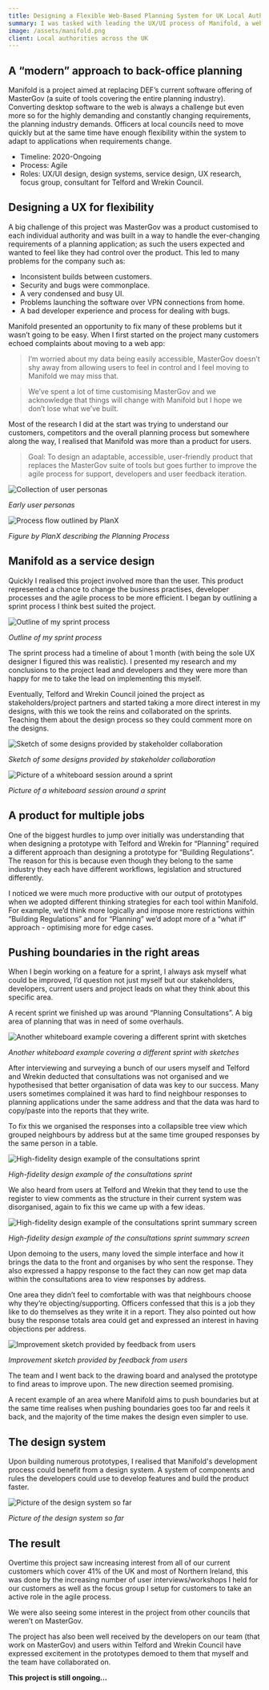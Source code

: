 ```yaml
---
title: Designing a Flexible Web-Based Planning System for UK Local Authorities
summary: I was tasked with leading the UX/UI process of Manifold, a web-based replacement for back-office planning solutions. Everything from research analysis, stakeholder/developer collaboration, design system, and UI/wireframing.
image: /assets/manifold.png
client: Local authorities across the UK
---
```


## A “modern” approach to back-office planning

Manifold is a project aimed at replacing DEF’s current software offering of MasterGov (a suite of tools covering the entire planning industry). Converting desktop software to the web is always a challenge but even more so for the highly demanding and constantly changing requirements, the planning industry demands. Officers at local councils need to move quickly but at the same time have enough flexibility within the system to adapt to applications when requirements change.

- Timeline: 2020-Ongoing
- Process: Agile
- Roles: UX/UI design, design systems, service design, UX research, focus group, consultant for Telford and Wrekin Council.

## Designing a UX for flexibility

A big challenge of this project was MasterGov was a product customised to each individual authority and was built in a way to handle the ever-changing requirements of a planning application; as such the users expected and wanted to feel like they had control over the product. This led to many problems for the company such as:

- Inconsistent builds between customers.
- Security and bugs were commonplace.
- A very condensed and busy UI.
- Problems launching the software over VPN connections from home.
- A bad developer experience and process for dealing with bugs.

Manifold presented an opportunity to fix many of these problems but it wasn’t going to be easy. When I first started on the project many customers echoed complaints about moving to a web app:

> I’m worried about my data being easily accessible, MasterGov doesn’t shy away from allowing users to feel in control and I feel moving to Manifold we may miss that.

> We’ve spent a lot of time customising MasterGov and we acknowledge that things will change with Manifold but I hope we don’t lose what we’ve built.

Most of the research I did at the start was trying to understand our customers, competitors and the overall planning process but somewhere along the way, I realised that Manifold was more than a product for users.

> Goal: To design an adaptable, accessible, user-friendly product that replaces the MasterGov suite of tools but goes further to improve the agile process for support, developers and user feedback iteration.

![Collection of user personas](/assets/manifold-1.png)

_Early user personas_

![Process flow outlined by PlanX](/assets/manifold-2.png)

_Figure by PlanX describing the Planning Process_

## Manifold as a service design

Quickly I realised this project involved more than the user. This product represented a chance to change the business practises, developer processes and the agile process to be more efficient. I began by outlining a sprint process I think best suited the project.

![Outline of my sprint process](/assets/manifold-3.jpeg)

_Outline of my sprint process_

The sprint process had a timeline of about 1 month (with being the sole UX designer I figured this was realistic). I presented my research and my conclusions to the project lead and developers and they were more than happy for me to take the lead on implementing this myself.

Eventually, Telford and Wrekin Council joined the project as stakeholders/project partners and started taking a more direct interest in my designs, with this we took the reins and collaborated on the sprints. Teaching them about the design process so they could comment more on the designs.

![Sketch of some designs provided by stakeholder collaboration](/assets/manifold-4.jpeg)

_Sketch of some designs provided by stakeholder collaboration_

![Picture of a whiteboard session around a sprint](/assets/manifold-5.png)

_Picture of a whiteboard session around a sprint_

## A product for multiple jobs

One of the biggest hurdles to jump over initially was understanding that when designing a prototype with Telford and Wrekin for “Planning” required a different approach than designing a prototype for “Building Regulations”. The reason for this is because even though they belong to the same industry they each have different workflows, legislation and structured differently.

I noticed we were much more productive with our output of prototypes when we adopted different thinking strategies for each tool within Manifold. For example, we’d think more logically and impose more restrictions within “Building Regulations” and for “Planning” we’d adopt more of a “what if” approach - optimising more for edge cases.

## Pushing boundaries in the right areas

When I begin working on a feature for a sprint, I always ask myself what could be improved, I’d question not just myself but our stakeholders, developers, current users and project leads on what they think about this specific area.

A recent sprint we finished up was around “Planning Consultations”. A big area of planning that was in need of some overhauls.

![Another whiteboard example covering a different sprint with sketches](/assets/manifold-6.png)

_Another whiteboard example covering a different sprint with sketches_

After interviewing and surveying a bunch of our users myself and Telford and Wrekin deducted that consultations was not organised and we hypothesised that better organisation of data was key to our success. Many users sometimes complained it was hard to find neighbour responses to planning applications under the same address and that the data was hard to copy/paste into the reports that they write.

To fix this we organised the responses into a collapsible tree view which grouped neighbours by address but at the same time grouped responses by the same person in a table.

![High-fidelity design example of the consultations sprint](/assets/manifold-7.png)

_High-fidelity design example of the consultations sprint_

We also heard from users at Telford and Wrekin that they tend to use the register to view comments as the structure in their current system was disorganised, again to fix this we came up with a few ideas.

![High-fidelity design example of the consultations sprint summary screen](/assets/manifold-8.png)

_High-fidelity design example of the consultations sprint summary screen_

Upon demoing to the users, many loved the simple interface and how it brings the data to the front and organises by who sent the response. They also expressed a happy response to the fact they can now get map data within the consultations area to view responses by address.

One area they didn’t feel to comfortable with was that neighbours choose why they’re objecting/supporting. Officers confessed that this is a job they like to do themselves as they write it in a report. They also pointed out how busy the response totals area could get and expressed an interest in having objections per address.

![Improvement sketch provided by feedback from users](/assets/manifold-9.png)

_Improvement sketch provided by feedback from users_

The team and I went back to the drawing board and analysed the prototype to find areas to improve upon. The new direction seemed promising.

A recent example of an area where Manifold aims to push boundaries but at the same time realises when pushing boundaries goes too far and reels it back, and the majority of the time makes the design even simpler to use.

## The design system

Upon building numerous prototypes, I realised that Manifold's development process could benefit from a design system. A system of components and rules the developers could use to develop features and build the product faster.

![Picture of the design system so far](/assets/manifold-10.png)

_Picture of the design system so far_

## The result

Overtime this project saw increasing interest from all of our current customers which cover 41% of the UK and most of Northern Ireland, this was done by the increasing number of user interviews/workshops I held for our customers as well as the focus group I setup for customers to take an active role in the agile process.

We were also seeing some interest in the project from other councils that weren’t on MasterGov.

The project has also been well received by the developers on our team (that work on MasterGov) and users within Telford and Wrekin Council have expressed excitement in the prototypes demoed to them that myself and the team have collaborated on.

**This project is still ongoing…**
